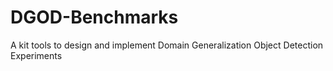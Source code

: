 # DGOD-Benchmarks
A kit tools to design and implement Domain Generalization Object Detection Experiments
